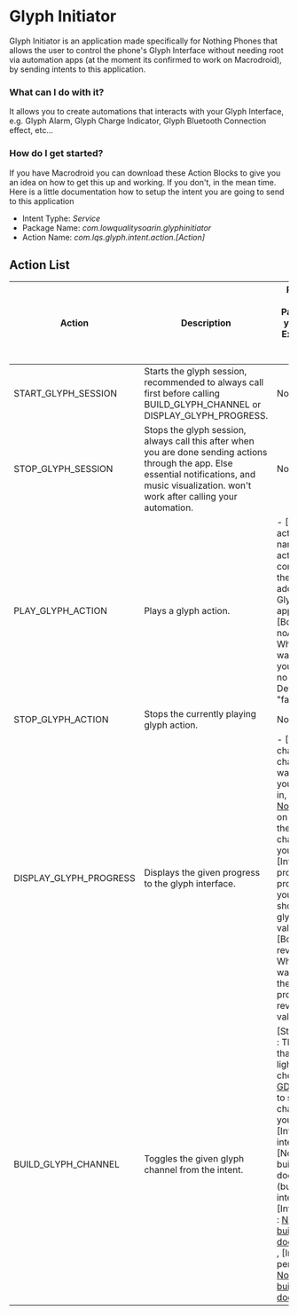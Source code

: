 # Glyph Initiator
Glyph Initiator is an application made specifically for Nothing Phones that allows the user to control the phone's Glyph Interface without needing root
via automation apps (at the moment its confirmed to work on Macrodroid), by sending intents to this application.

### What can I do with it?
It allows you to create automations that interacts with your Glyph Interface, e.g. Glyph Alarm, Glyph Charge Indicator, Glyph Bluetooth Connection effect, etc...

### How do I get started?
If you have Macrodroid you can download these Action Blocks to give you an idea on how to get this up and working.
If you don't, in the mean time. Here is a little documentation how to setup the intent you are going to send to this application

- Intent Typhe: _Service_
- Package Name: _com.lowqualitysoarin.glyphinitiator_
- Action Name: _com.lqs.glyph.intent.action.[Action]_

## Action List

| Action | Description | Parameters (Add the Parameters in your Intent's Extras. These are case-sensitive.) |
| ------ | ----------- | ---------- |
| START_GLYPH_SESSION | Starts the glyph session, recommended to always call first before calling BUILD_GLYPH_CHANNEL or DISPLAY_GLYPH_PROGRESS. | None. |
| STOP_GLYPH_SESSION | Stops the glyph session, always call this after when you are done sending actions through the app. Else essential notifications, and music visualization. won't work after calling your automation. | None. |
| PLAY_GLYPH_ACTION | Plays a glyph action. | - [String] actionKey : The name of your action, should correspond with the entry you added in the Glyph Initiator app. - [Boolean] noAudio : Whether you want to play your action with no audio. Default value is "false". |
| STOP_GLYPH_ACTION | Stops the currently playing glyph action. | None. |
| DISPLAY_GLYPH_PROGRESS | Displays the given progress to the glyph interface. | - [String] channel : The channel you want to display your progress in, please check [Nothing's GDK](https://github.com/Nothing-Developer-Programme/Glyph-Developer-Kit?tab=readme-ov-file#glyph) on github to see the glyph channels of your phone. - [Integer] progress : The progress that you want to show on your glyph. Default value is "0". - [Boolean] reversed : Whether you want to show the glyph progress in reverse. Default value is "false". |
| BUILD_GLYPH_CHANNEL | Toggles the given glyph channel from the intent. | [String] channel : The channel that you want to light up, please check [Nothing's GDK](https://github.com/Nothing-Developer-Programme/Glyph-Developer-Kit?tab=readme-ov-file#glyph) on github to see the glyph channels of your phone. , [Integer] interval : [Nothing's buildInterval documentation.](buildInterval(int interval)) , [Integer] cycles : [Nothing's buildCycles documentation.](https://github.com/Nothing-Developer-Programme/Glyph-Developer-Kit#:~:text=buildCycles(int%20cycles)) , [Integer] period : [Nothing's buildPeriod documentation.](https://github.com/Nothing-Developer-Programme/Glyph-Developer-Kit#:~:text=buildPeriod(int%20period)) |
